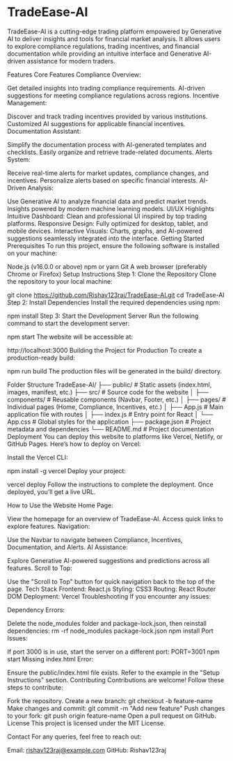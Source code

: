 # TradeEase-AI
TradeEase-AI is a cutting-edge trading platform empowered by Generative AI to deliver insights and tools for financial market analysis. It allows users to explore compliance regulations, trading incentives, and financial documentation while providing an intuitive interface and Generative AI-driven assistance for modern traders.

Features
Core Features
Compliance Overview:

Get detailed insights into trading compliance requirements.
AI-driven suggestions for meeting compliance regulations across regions.
Incentive Management:

Discover and track trading incentives provided by various institutions.
Customized AI suggestions for applicable financial incentives.
Documentation Assistant:

Simplify the documentation process with AI-generated templates and checklists.
Easily organize and retrieve trade-related documents.
Alerts System:

Receive real-time alerts for market updates, compliance changes, and incentives.
Personalize alerts based on specific financial interests.
AI-Driven Analysis:

Use Generative AI to analyze financial data and predict market trends.
Insights powered by modern machine learning models.
UI/UX Highlights
Intuitive Dashboard: Clean and professional UI inspired by top trading platforms.
Responsive Design: Fully optimized for desktop, tablet, and mobile devices.
Interactive Visuals: Charts, graphs, and AI-powered suggestions seamlessly integrated into the interface.
Getting Started
Prerequisites
To run this project, ensure the following software is installed on your machine:

Node.js (v16.0.0 or above)
npm or yarn
Git
A web browser (preferably Chrome or Firefox)
Setup Instructions
Step 1: Clone the Repository
Clone the repository to your local machine:

git clone https://github.com/Rishav123raj/TradeEase-AI.git
cd TradeEase-AI
Step 2: Install Dependencies
Install the required dependencies using npm:

npm install
Step 3: Start the Development Server
Run the following command to start the development server:

npm start
The website will be accessible at:

http://localhost:3000
Building the Project for Production
To create a production-ready build:

npm run build
The production files will be generated in the build/ directory.

Folder Structure
TradeEase-AI/
├── public/               # Static assets (index.html, images, manifest, etc.)
├── src/                  # Source code for the website
│   ├── components/       # Reusable components (Navbar, Footer, etc.)
│   ├── pages/            # Individual pages (Home, Compliance, Incentives, etc.)
│   ├── App.js            # Main application file with routes
│   ├── index.js          # Entry point for React
│   └── App.css           # Global styles for the application
├── package.json          # Project metadata and dependencies
└── README.md             # Project documentation
Deployment
You can deploy this website to platforms like Vercel, Netlify, or GitHub Pages. Here’s how to deploy on Vercel:

Install the Vercel CLI:

npm install -g vercel
Deploy your project:

vercel deploy
Follow the instructions to complete the deployment. Once deployed, you’ll get a live URL.

How to Use the Website
Home Page:

View the homepage for an overview of TradeEase-AI.
Access quick links to explore features.
Navigation:

Use the Navbar to navigate between Compliance, Incentives, Documentation, and Alerts.
AI Assistance:

Explore Generative AI-powered suggestions and predictions across all features.
Scroll to Top:

Use the "Scroll to Top" button for quick navigation back to the top of the page.
Tech Stack
Frontend: React.js
Styling: CSS3
Routing: React Router DOM
Deployment: Vercel
Troubleshooting
If you encounter any issues:

Dependency Errors:

Delete the node_modules folder and package-lock.json, then reinstall dependencies:
rm -rf node_modules package-lock.json
npm install
Port Issues:

If port 3000 is in use, start the server on a different port:
PORT=3001 npm start
Missing index.html Error:

Ensure the public/index.html file exists. Refer to the example in the "Setup Instructions" section.
Contributing
Contributions are welcome! Follow these steps to contribute:

Fork the repository.
Create a new branch:
git checkout -b feature-name
Make changes and commit:
git commit -m "Add new feature"
Push changes to your fork:
git push origin feature-name
Open a pull request on GitHub.
License
This project is licensed under the MIT License.

Contact
For any queries, feel free to reach out:

Email: rishav123raj@example.com
GitHub: Rishav123raj

